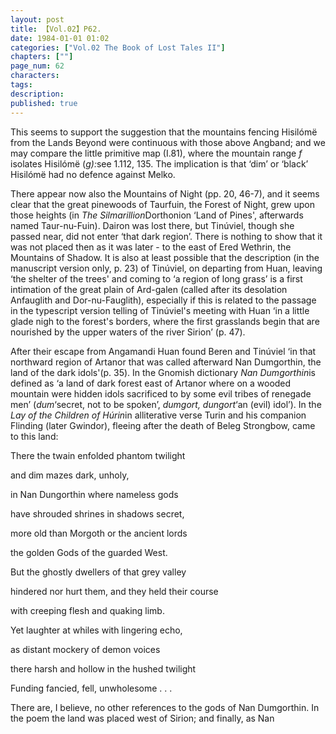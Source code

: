 ```yaml
---
layout: post
title: 【Vol.02】P62.
date: 1984-01-01 01:02
categories: ["Vol.02 The Book of Lost Tales II"]
chapters: [""]
page_num: 62
characters: 
tags: 
description: 
published: true
---
```


<p style="text-indent: 0;">
This seems to support the suggestion that the mountains fencing Hisilómë from the Lands Beyond were continuous with those above Angband; and we may compare the little primitive map (I.81), where the mountain range <I>f</I> isolates Hisilómë (<I>g):</I>see 1.112, 135. The implication is that ‘dim’ or ‘black’ Hisilómë had no defence against Melko.
</p>

There appear now also the Mountains of Night (pp. 20, 46-7), and it seems clear that the great pinewoods of Taurfuin, the Forest of Night, grew upon those heights (in <I>The Silmarillion</I>Dorthonion ‘Land of Pines', afterwards named Taur-nu-Fuin). Dairon was lost there, but Tinúviel, though she passed near, did not enter ‘that dark region’. There is nothing to show that it was not placed then as it was later - to the east of Ered Wethrin, the Mountains of Shadow. It is also at least possible that the description (in the manuscript version only, p. 23) of Tinúviel, on departing from Huan, leaving ‘the shelter of the trees' and coming to ‘a region of long grass’ is a first intimation of the great plain of Ard-galen (called after its desolation Anfauglith and Dor-nu-Fauglith), especially if this is related to the passage in the typescript version telling of Tinúviel's meeting with Huan ‘in a little glade nigh to the forest's borders, where the first grasslands begin that are nourished by the upper waters of the river Sirion’ (p. 47).

After their escape from Angamandi Huan found Beren and Tinúviel ‘in that northward region of Artanor that was called afterward Nan Dumgorthin, the land of the dark idols'(p. 35). In the Gnomish dictionary <I>Nan Dumgorthin</I>is defined as ‘a land of dark forest east of Artanor where on a wooded mountain were hidden idols sacrificed to by some evil tribes of renegade men’ (<I>dum</I>‘secret, not to be spoken’, <I>dumgort, dungort</I>‘an (evil) idol’). In the <I>Lay of the Children of Húrin</I>in alliterative verse Turin and his companion Flinding (later Gwindor), fleeing after the death of Beleg Strongbow, came to this land:

There the twain enfolded    phantom twilight

and dim mazes    dark, unholy,

in Nan Dungorthin    where nameless gods

have shrouded shrines    in shadows secret,

more old than Morgoth   or the ancient lords

the golden Gods    of the guarded West.

But the ghostly dwellers    of that grey valley

hindered nor hurt them,     and they held their course

with creeping flesh    and quaking limb.

Yet laughter at whiles    with lingering echo,

as distant mockery    of demon voices

there harsh and hollow    in the hushed twilight

Funding fancied,     fell, unwholesome . . .

There are, I believe, no other references to the gods of Nan Dumgorthin. In the poem the land was placed west of Sirion; and finally, as Nan

